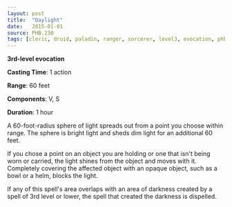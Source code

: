 ```yaml
---
layout: post
title:  "Daylight"
date:   2015-01-01
source: PHB.230
tags: [cleric, druid, paladin, ranger, sorcerer, level3, evocation, phb, fan]
---
```


**3rd-level evocation**

**Casting Time**: 1 action

**Range**: 60 feet

**Components**: V, S

**Duration**: 1 hour

A 60-foot-radius sphere of light spreads out from a point you choose within range. The sphere is bright light and sheds dim light for an additional 60 feet.

If you chose a point on an object you are holding or one that isn't being worn or carried, the light shines from the object and moves with it. Completely covering the affected object with an opaque object, such as a bowl or a helm, blocks the light.

If any of this spell's area overlaps with an area of darkness created by a spell of 3rd level or lower, the spell that created the darkness is dispelled.
